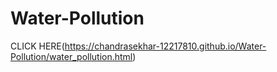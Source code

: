 # Water-Pollution
CLICK HERE(https://chandrasekhar-12217810.github.io/Water-Pollution/water_pollution.html)
